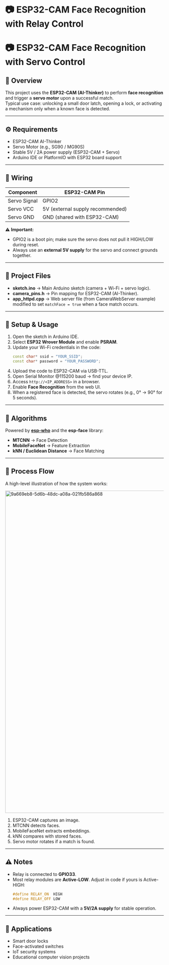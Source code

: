# 📷 ESP32-CAM Face Recognition with Relay Control

# 📷 ESP32-CAM Face Recognition with Servo Control

## 📝 Overview
This project uses the **ESP32-CAM (AI-Thinker)** to perform **face recognition** and trigger a **servo motor** upon a successful match.  
Typical use case: unlocking a small door latch, opening a lock, or activating a mechanism only when a known face is detected.

---

## ⚙️ Requirements
- ESP32-CAM AI-Thinker  
- Servo Motor (e.g., SG90 / MG90S)  
- Stable 5V / 2A power supply (ESP32-CAM + Servo)  
- Arduino IDE or PlatformIO with ESP32 board support  

---

## 🔌 Wiring
| Component    | ESP32-CAM Pin |
|--------------|---------------|
| Servo Signal | GPIO2         |
| Servo VCC    | 5V (external supply recommended) |
| Servo GND    | GND (shared with ESP32-CAM)      |

⚠️ **Important:**  
- GPIO2 is a boot pin; make sure the servo does not pull it HIGH/LOW during reset.  
- Always use an **external 5V supply** for the servo and connect grounds together.  

---

## 📂 Project Files
- **sketch.ino** → Main Arduino sketch (camera + Wi-Fi + servo logic).  
- **camera_pins.h** → Pin mapping for ESP32-CAM (AI-Thinker).  
- **app_httpd.cpp** → Web server file (from CameraWebServer example) modified to set `matchFace = true` when a face match occurs.  

---

## 🚀 Setup & Usage
1. Open the sketch in Arduino IDE.  
2. Select **ESP32 Wrover Module** and enable **PSRAM**.  
3. Update your Wi-Fi credentials in the code:  
   ```cpp
   const char* ssid = "YOUR_SSID";
   const char* password = "YOUR_PASSWORD";
   ```
4. Upload the code to ESP32-CAM via USB-TTL.  
5. Open Serial Monitor @115200 baud → find your device IP.  
6. Access `http://<IP_ADDRESS>` in a browser.  
7. Enable **Face Recognition** from the web UI.  
8. When a registered face is detected, the servo rotates (e.g., 0° → 90° for 5 seconds).

---

## 🤖 Algorithms
Powered by [**esp-who**](https://github.com/espressif/esp-who) and the **esp-face** library:  
- **MTCNN** → Face Detection  
- **MobileFaceNet** → Feature Extraction  
- **kNN / Euclidean Distance** → Face Matching  

---

## 🔄 Process Flow

A high-level illustration of how the system works:

<img width="1536" height="1024" alt="9a669eb8-5d6b-48dc-a08a-021fb586a868" src="https://github.com/user-attachments/assets/887a0c7d-8fdb-48ef-a96d-71535dcb8076" />

1. ESP32-CAM captures an image.  
2. MTCNN detects faces.  
3. MobileFaceNet extracts embeddings.  
4. kNN compares with stored faces.  
5. Servo motor rotates if a match is found.

---

## ⚠️ Notes
- Relay is connected to **GPIO33**.  
- Most relay modules are **Active-LOW**. Adjust in code if yours is Active-HIGH:  
  ```cpp
  #define RELAY_ON  HIGH
  #define RELAY_OFF LOW
  ```
- Always power ESP32-CAM with a **5V/2A supply** for stable operation.  

---

## 📌 Applications
- Smart door locks  
- Face-activated switches  
- IoT security systems  
- Educational computer vision projects  
